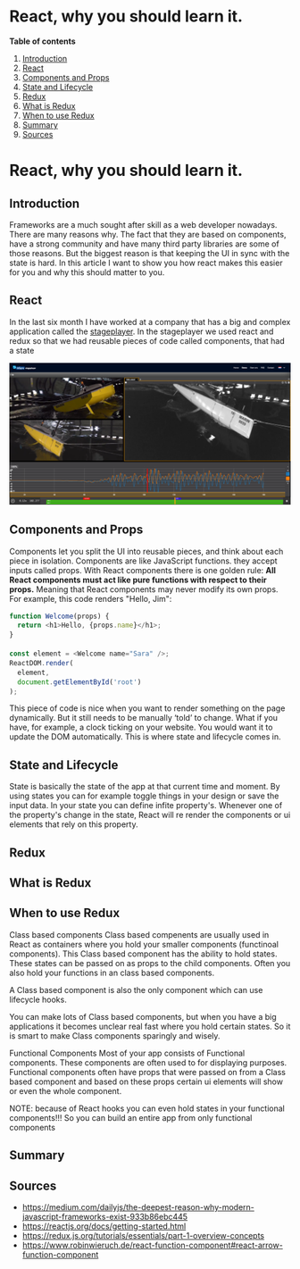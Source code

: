 # React, why you should learn it.

**Table of contents**
1. [Introduction](#introduction)
2. [React](#react)
3. [Components and Props](#components-and-props)
4. [State and Lifecycle](#state-and-lifecycle)
5. [Redux](#redux)
6. [What is Redux](#what-is-redux)
7. [When to use Redux](#when-to-use-redux)
8. [Summary](#summary)
9. [Sources](#sources)
# React, why you should learn it.
## Introduction
Frameworks are a much sought after skill as a web developer nowadays. There are many reasons why. The fact that they are based on components, have a strong community and have many third party libraries are some of those reasons. But the biggest reason is that keeping the UI in sync with the state is hard. In this article I want to show you how react makes this easier for you and why this should matter to you.
## React
In the last six month I have worked at a company that has a big and complex application called the [stageplayer](https://stageplayer.nl/nl/). In the stageplayer we used react and redux so that we had reusable pieces of code called components, that had a state 

![Screenshot of the stageplayer](https://github.com/JimvandeVen/weekly-nerd-2020/blob/master/article-1/chrome_d1aGaSLaEg.png)
	

## Components and Props
Components let you split the UI into reusable pieces, and think about each piece in isolation. Components are like JavaScript functions. they accept inputs called props. With React components there is one golden rule: **All React components must act like pure functions with respect to their props.**
Meaning that React components may never modify its own props.
 For example, this code renders "Hello, Jim":
```js
function Welcome(props) {
  return <h1>Hello, {props.name}</h1>;
}

const element = <Welcome name="Sara" />;
ReactDOM.render(
  element,
  document.getElementById('root')
);
```

This piece of code is nice when you want to render something on the page dynamically. But it still needs to be manually ‘told’ to change. What if you have, for example, a clock ticking on your website. You would want it to update the DOM automatically. This is where state and lifecycle comes in.
## State and Lifecycle
State is basically the state of the app at that current time and moment. By using states you can for example toggle things in your design or save the input data. In your state you can define infite property's. Whenever one of the property's change in the state, React will re render the components or ui elements that rely on this property.
## Redux
## What is Redux
## When to use Redux
Class based components
Class based compenents are usually used in React as containers where you hold your smaller components (functinoal components). This Class based component has the ability to hold states. These states can be passed on as props to the child components. Often you also hold your functions in an class based components.

A Class based component is also the only component which can use lifecycle hooks.

You can make lots of Class based components, but when you have a big applications it becomes unclear real fast where you hold certain states. So it is smart to make Class components sparingly and wisely.

Functional Components
Most of your app consists of Functional components. These components are often used to for displaying purposes. Functional components often have props that were passed on from a Class based component and based on these props certain ui elements will show or even the whole component.

NOTE: because of React hooks you can even hold states in your functional components!!! So you can build an entire app from only functional components


## Summary
## Sources
- https://medium.com/dailyjs/the-deepest-reason-why-modern-javascript-frameworks-exist-933b86ebc445
- https://reactjs.org/docs/getting-started.html
- https://redux.js.org/tutorials/essentials/part-1-overview-concepts
- https://www.robinwieruch.de/react-function-component#react-arrow-function-component

